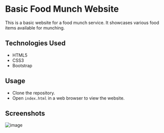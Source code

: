 # Basic Food Munch Website

This is a basic website for a food munch service. It showcases various food items available for munching.

## Technologies Used

- HTML5
- CSS3
- Bootstrap

## Usage

- Clone the repository.
- Open `index.html` in a web browser to view the website.
## Screenshots

![image](https://github.com/PVHarika/Food_Munch_website/assets/147228955/676eb760-d3e1-4c53-a76b-0711d3397da0)



